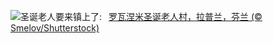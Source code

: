 ![](https://www.bing.com/th?id=OHR.SantaClausVillage_ZH-CN1839275027_UHD.jpg&w=1000)圣诞老人要来镇上了:&nbsp;&ensp;[罗瓦涅米圣诞老人村，拉普兰，芬兰 (© Smelov/Shutterstock)](https://www.bing.com/th?id=OHR.SantaClausVillage_ZH-CN1839275027_UHD.jpg)
<br><br/>
